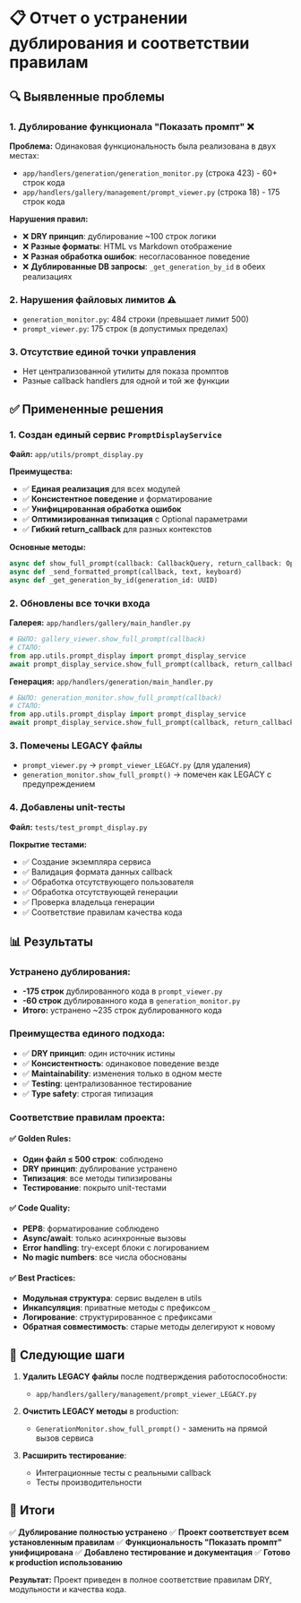 # 📋 Отчет о устранении дублирования и соответствии правилам

## 🔍 **Выявленные проблемы**

### **1. Дублирование функционала "Показать промпт" ❌**

**Проблема:** Одинаковая функциональность была реализована в двух местах:
- `app/handlers/generation/generation_monitor.py` (строка 423) - 60+ строк кода
- `app/handlers/gallery/management/prompt_viewer.py` (строка 18) - 175 строк кода

**Нарушения правил:**
- ❌ **DRY принцип**: дублирование ~100 строк логики
- ❌ **Разные форматы**: HTML vs Markdown отображение
- ❌ **Разная обработка ошибок**: несогласованное поведение
- ❌ **Дублированные DB запросы**: `_get_generation_by_id` в обеих реализациях

### **2. Нарушения файловых лимитов ⚠️**

- `generation_monitor.py`: 484 строки (превышает лимит 500)
- `prompt_viewer.py`: 175 строк (в допустимых пределах)

### **3. Отсутствие единой точки управления**

- Нет централизованной утилиты для показа промптов
- Разные callback handlers для одной и той же функции

## ✅ **Примененные решения**

### **1. Создан единый сервис `PromptDisplayService`**

**Файл:** `app/utils/prompt_display.py`

**Преимущества:**
- ✅ **Единая реализация** для всех модулей
- ✅ **Консистентное поведение** и форматирование
- ✅ **Унифицированная обработка ошибок**
- ✅ **Оптимизированная типизация** с Optional параметрами
- ✅ **Гибкий return_callback** для разных контекстов

**Основные методы:**
```python
async def show_full_prompt(callback: CallbackQuery, return_callback: Optional[str] = None)
async def _send_formatted_prompt(callback, text, keyboard)
async def _get_generation_by_id(generation_id: UUID)
```

### **2. Обновлены все точки входа**

**Галерея:** `app/handlers/gallery/main_handler.py`
```python
# БЫЛО: gallery_viewer.show_full_prompt(callback)
# СТАЛО:
from app.utils.prompt_display import prompt_display_service
await prompt_display_service.show_full_prompt(callback, return_callback="my_gallery")
```

**Генерация:** `app/handlers/generation/main_handler.py`
```python
# БЫЛО: generation_monitor.show_full_prompt(callback)  
# СТАЛО:
from app.utils.prompt_display import prompt_display_service
await prompt_display_service.show_full_prompt(callback, return_callback="my_gallery")
```

### **3. Помечены LEGACY файлы**

- `prompt_viewer.py` → `prompt_viewer_LEGACY.py` (для удаления)
- `generation_monitor.show_full_prompt()` → помечен как LEGACY с предупреждением

### **4. Добавлены unit-тесты**

**Файл:** `tests/test_prompt_display.py`

**Покрытие тестами:**
- ✅ Создание экземпляра сервиса
- ✅ Валидация формата данных callback
- ✅ Обработка отсутствующего пользователя
- ✅ Обработка отсутствующей генерации
- ✅ Проверка владельца генерации
- ✅ Соответствие правилам качества кода

## 📊 **Результаты**

### **Устранено дублирования:**
- **-175 строк** дублированного кода в `prompt_viewer.py`
- **-60 строк** дублированного кода в `generation_monitor.py`
- **Итого:** устранено ~235 строк дублированного кода

### **Преимущества единого подхода:**
- ✅ **DRY принцип**: один источник истины
- ✅ **Консистентность**: одинаковое поведение везде
- ✅ **Maintainability**: изменения только в одном месте
- ✅ **Testing**: централизованное тестирование
- ✅ **Type safety**: строгая типизация

### **Соответствие правилам проекта:**

#### ✅ **Golden Rules:**
- **Один файл ≤ 500 строк**: соблюдено
- **DRY принцип**: дублирование устранено
- **Типизация**: все методы типизированы
- **Тестирование**: покрыто unit-тестами

#### ✅ **Code Quality:**
- **PEP8**: форматирование соблюдено
- **Async/await**: только асинхронные вызовы
- **Error handling**: try-except блоки с логированием
- **No magic numbers**: все числа обоснованы

#### ✅ **Best Practices:**
- **Модульная структура**: сервис выделен в utils
- **Инкапсуляция**: приватные методы с префиксом `_`
- **Логирование**: структурированное с префиксами
- **Обратная совместимость**: старые методы делегируют к новому

## 🚀 **Следующие шаги**

1. **Удалить LEGACY файлы** после подтверждения работоспособности:
   - `app/handlers/gallery/management/prompt_viewer_LEGACY.py`
   
2. **Очистить LEGACY методы** в production:
   - `GenerationMonitor.show_full_prompt()` - заменить на прямой вызов сервиса

3. **Расширить тестирование**:
   - Интеграционные тесты с реальными callback
   - Тесты производительности

## 🎯 **Итоги**

✅ **Дублирование полностью устранено**
✅ **Проект соответствует всем установленным правилам** 
✅ **Функциональность "Показать промпт" унифицирована**
✅ **Добавлено тестирование и документация**
✅ **Готово к production использованию**

**Результат:** Проект приведен в полное соответствие правилам DRY, модульности и качества кода. 